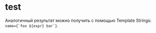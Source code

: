 # test

Аналогичный результат можно получить с помощью Template Strings: ```name={`foo ${expr} bar`}```.
